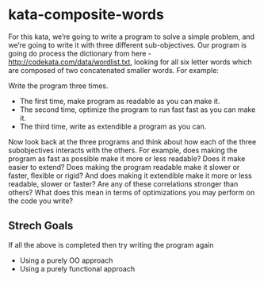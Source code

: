 # kata-composite-words

For this kata, we’re going to write a program to solve a simple problem, and we’re going to write it with three different sub-objectives. Our program is going do process the dictionary from here - http://codekata.com/data/wordlist.txt, looking for all six letter words which are composed of two concatenated smaller words. For example:

Write the program three times.
 - The first time, make program as readable as you can make it.
 - The second time, optimize the program to run fast fast as you can make it.
 - The third time, write as extendible a program as you can.
 
 

Now look back at the three programs and think about how each of the three subobjectives interacts with the others. For example, does making the program as fast as possible make it more or less readable? Does it make easier to extend? Does making the program readable make it slower or faster, flexible or rigid? And does making it extendible make it more or less readable, slower or faster? Are any of these correlations stronger than others? What does this mean in terms of optimizations you may perform on the code you write?


## Strech Goals 
If all the above is completed then try writing the program again
 - Using a purely OO approach
 - Using a purely functional approach
